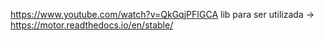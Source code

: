 https://www.youtube.com/watch?v=QkGqjPFIGCA
lib para ser utilizada -> https://motor.readthedocs.io/en/stable/